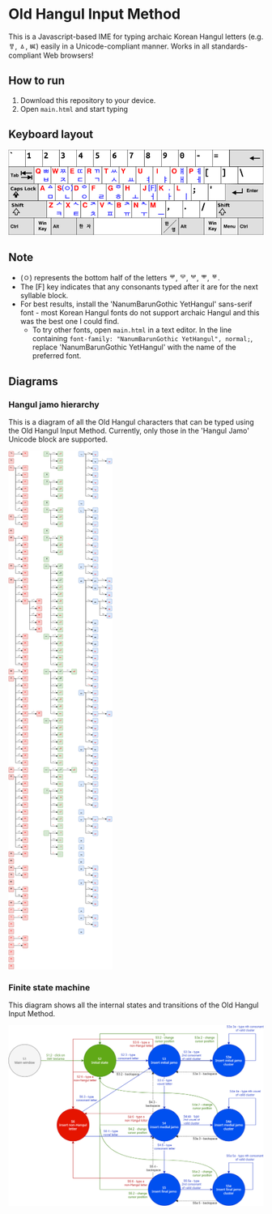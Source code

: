 # Old Hangul Input Method

This is a Javascript-based IME for typing archaic Korean Hangul letters (e.g. ㅸ, ㅿ, ㅵ) easily in a Unicode-compliant manner. Works in all standards-compliant Web browsers!

## How to run

1. Download this repository to your device.
2. Open `main.html` and start typing

## Keyboard layout

![Old Hangul IME keyboard layout](KB_OldHangul.png)

## Note

* (ㅇ) represents the bottom half of the letters ᄛ, ᄝ, ᄫ, ᄬ, ᅗ.
* The [F] key indicates that any consonants typed after it are for the next syllable block.
* For best results, install the 'NanumBarunGothic YetHangul' sans-serif font - most Korean Hangul fonts do not support archaic Hangul and this was the best one I could find.
  * To try other fonts, open `main.html` in a text editor. In the line containing `font-family: "NanumBarunGothic YetHangul", normal;`, replace 'NanumBarunGothic YetHangul' with the name of the preferred font.

## Diagrams

### Hangul jamo hierarchy

This is a diagram of all the Old Hangul characters that can be typed using the Old Hangul Input Method. Currently, only those in the 'Hangul Jamo' Unicode block are supported.

![Hangul jamo hierarchy diagram](HangulJamoHierarchyDiagram.png)

### Finite state machine

This diagram shows all the internal states and transitions of the Old Hangul Input Method.

![OldHangulIME_FSM](OldHangulIME_FSM.png)
